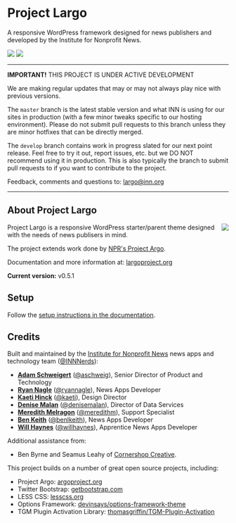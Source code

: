 # Project Largo

A responsive WordPress framework designed for news publishers and developed by the Institute for Nonprofit News.

<img src="https://travis-ci.org/INN/Largo.svg?branch=master" /> <img src="https://readthedocs.org/projects/largo/badge/?version=master" />

---

**IMPORTANT!** THIS PROJECT IS UNDER ACTIVE DEVELOPMENT

We are making regular updates that may or may not always play nice with previous versions.

The `master` branch is the latest stable version and what INN is using for our sites in production (with a few minor tweaks specific to our hosting environment). Please do not submit pull requests to this branch unless they are minor hotfixes that can be directly merged.

The `develop` branch contains work in progress slated for our next point release. Feel free to try it out, report issues, etc. but we DO NOT recommend using it in production. This is also typically the branch to submit pull requests to if you want to contribute to the project.

Feedback, comments and questions to: [largo@inn.org](mailto:largo@inn.org)

---

## About Project Largo

<img align="right" src="http://i.imgur.com/nXAl3bC.png" />

Project Largo is a responsive WordPress starter/parent theme designed with the needs of news publisers in mind.

The project extends work done by [NPR's Project Argo](http://argoproject.org/).

Documentation and more information at: [largoproject.org](http://largoproject.org)

**Current version:** v0.5.1

## Setup

Follow the [setup instructions in the documentation](http://largo.readthedocs.org/users/download.html).

## Credits

Built and maintained by the [Institute for Nonprofit News](http://inn.org) news apps and technology team ([@INNNerds](http://twitter.com/INNNerds)):

-  **[Adam Schweigert](https://github.com/aschweigert)** ([@aschweig](http://twitter.com/aschweig)), Senior Director of Product and Technology
-  **[Ryan Nagle](https://github.com/rnagle)** ([@ryannagle](http://twitter.com/ryannagle)), News Apps Developer
-  **[Kaeti Hinck](https://github.com/kaeti)** ([@kaeti](http://twitter.com/kaeti)), Design Director
-  **[Denise Malan](https://github.com/dnmalan)** ([@denisemalan](http://twitter.com/denisemalan)), Director of Data Services
-  **[Meredith Melragon](https://github.com/meredithinn)** ([@meredithm](http://twitter.com/meredithm)), Support Specialist
-  **[Ben Keith](https://github.com/benlk)** ([@benlkeith](http://twitter.com/benlkeith)), News Apps Developer
-  **[Will Haynes](https://github.com/willhaynes)** ([@willhaynes](http://twitter.com/willhaynes)), Apprentice News Apps Developer

Additional assistance from:

- Ben Byrne and Seamus Leahy of [Cornershop Creative](http://cornershopcreative.com).

This project builds on a number of great open source projects, including:

* Project Argo: [argoproject.org](http://argoproject.org/)
* Twitter Bootstrap: [getbootstrap.com](http://getbootstrap.com/)
* LESS CSS: [lesscss.org](http://lesscss.org/)
* Options Framework: [devinsays/options-framework-theme](https://github.com/devinsays/options-framework-theme)
* TGM Plugin Activation Library: [thomasgriffin/TGM-Plugin-Activation](https://github.com/thomasgriffin/TGM-Plugin-Activation)
